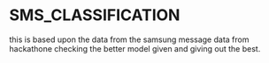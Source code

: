 # SMS_CLASSIFICATION
this is based upon the data from the samsung message data from hackathone checking the better model given and giving out the best.

